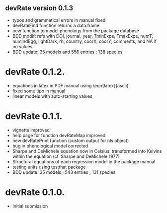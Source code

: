 ## devRate version 0.1.3
* typos and grammatical errors in manual fixed
* devRateFind function returns a data.frame
* new function to model phenology from the package database
* BDD modif: refs with DOI, journal, year, TminExpe, TmaxExpe, numT, numIndEgg, lightDark, rh, country, coorX, coorY, comments, and NA if no values
* BDD update: 35 models and 556 entries ; 138 species

# devRate 0.1.2.
* equations in latex in PDF manual using \eqn{latex}{ascii}
* fixed some tipo in manual
* linear models with auto-starting values

# devRate 0.1.1.
* vignette improved
* help page for function devRateMap improved
* new devRatePrint function (custom output for nls object)
* bug in phenological model corrected
* Sharpe and DeMichele equation now in Celsius: transformed into Kelvins within the equation (cf. Sharpe and DeMichele 1977)
* Structural equations of each regression model in the package manual
* testing units using testthat package
* BDD update: 35 models ; 543 entries ; 131 species

# devRate 0.1.0.
* Initial submission
